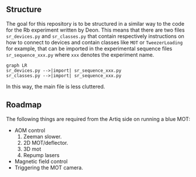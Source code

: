 ## Structure

The goal for this repository is to be structured in a similar way to the code for the Rb experiment written by Deon.
This means that there are two files `sr_devices.py` and `sr_classes.py` that contain respectively instructions on how to connect to devices and contain classes like `MOT` or `TweezerLoading` for example, that can be imported in the experimental sequence files `sr_sequence_xxx.py` where `xxx` denotes the experiment name. 

```mermaid
graph LR
sr_devices.py -->|import| sr_sequence_xxx.py
sr_classes.py -->|import| sr_sequence_xxx.py
```

In this way, the main file is less cluttered. 

## Roadmap

The following things are required from the Artiq side on running a blue MOT:

* AOM control
    1. Zeeman slower.
    2. 2D MOT/deflector.
    3. 3D mot
    4. Repump lasers 
* Magnetic field control
* Triggering the MOT camera. 